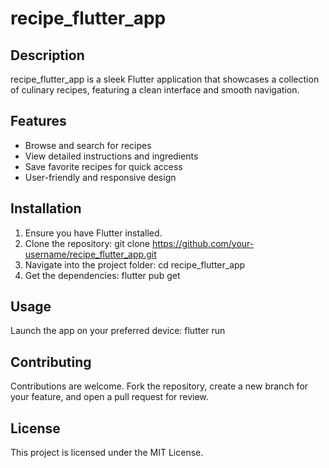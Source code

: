 # recipe_flutter_app

## Description
recipe_flutter_app is a sleek Flutter application that showcases a collection of culinary recipes, featuring a clean interface and smooth navigation.

## Features
- Browse and search for recipes
- View detailed instructions and ingredients
- Save favorite recipes for quick access
- User-friendly and responsive design

## Installation
1. Ensure you have Flutter installed.
2. Clone the repository:
    git clone https://github.com/your-username/recipe_flutter_app.git
3. Navigate into the project folder:
    cd recipe_flutter_app
4. Get the dependencies:
    flutter pub get

## Usage
Launch the app on your preferred device:
    flutter run

## Contributing
Contributions are welcome. Fork the repository, create a new branch for your feature, and open a pull request for review.

## License
This project is licensed under the MIT License.
